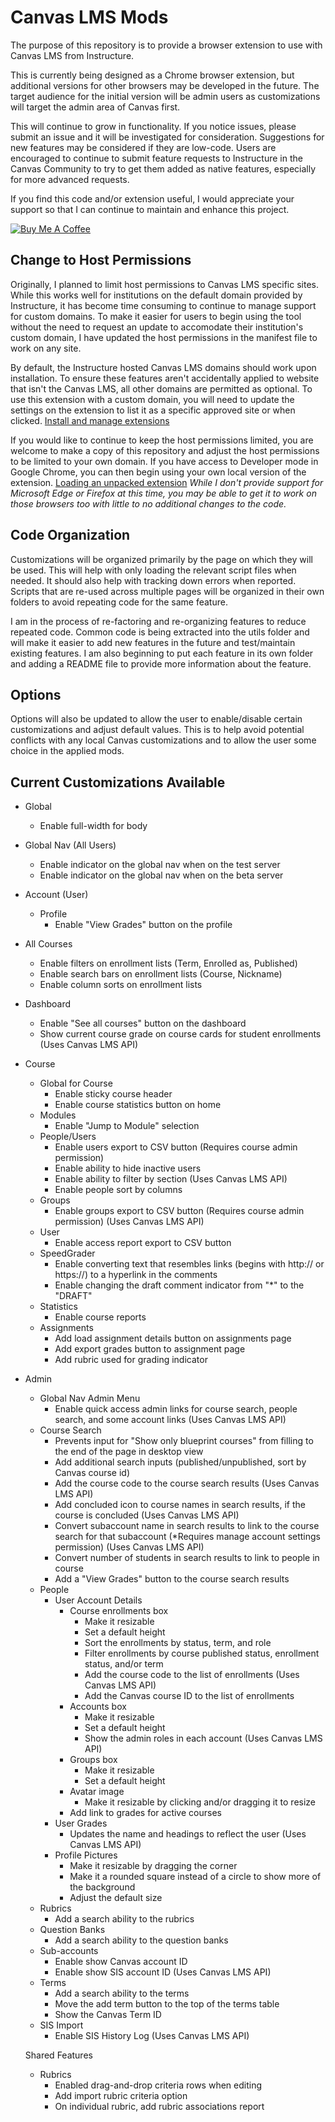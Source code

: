 # Canvas LMS Mods

The purpose of this repository is to provide a browser extension to use with Canvas LMS from Instructure.

This is currently being designed as a Chrome browser extension, but additional versions for other browsers may be developed in the future. The target audience for the initial version will be admin users as customizations will target the admin area of Canvas first.

This will continue to grow in functionality. If you notice issues, please submit an issue and it will be investigated for consideration. Suggestions for new features may be considered if they are low-code. Users are encouraged to continue to submit feature requests to Instructure in the Canvas Community to try to get them added as native features, especially for more advanced requests.

If you find this code and/or extension useful, I would appreciate your support so that I can continue to maintain and enhance this project.

[![Buy Me A Coffee](https://cdn.buymeacoffee.com/buttons/default-blue.png)](https://www.buymeacoffee.com/codewithski)

## Change to Host Permissions

Originally, I planned to limit host permissions to Canvas LMS specific sites. While this works well for institutions on the default domain provided by Instructure, it has become time consuming to continue to manage support for custom domains. To make it easier for users to begin using the tool without the need to request an update to accomodate their institution's custom domain, I have updated the host permissions in the manifest file to work on any site.

By default, the Instructure hosted Canvas LMS domains should work upon installation. To ensure these features aren't accidentally applied to website that isn't the Canvas LMS, all other domains are permitted as optional. To use this extension with a custom domain, you will need to update the settings on the extension to list it as a specific approved site or when clicked. [Install and manage extensions](https://support.google.com/chrome_webstore/answer/2664769?hl=en)

If you would like to continue to keep the host permissions limited, you are welcome to make a copy of this repository and adjust the host permissions to be limited to your own domain. If you have access to Developer mode in Google Chrome, you can then begin using your own local version of the extension. [Loading an unpacked extension](https://developer.chrome.com/docs/extensions/mv3/getstarted/development-basics/#load-unpacked)
_While I don't provide support for Microsoft Edge or Firefox at this time, you may be able to get it to work on those browsers too with little to no additional changes to the code._

## Code Organization

Customizations will be organized primarily by the page on which they will be used. This will help with only loading the relevant script files when needed. It should also help with tracking down errors when reported. Scripts that are re-used across multiple pages will be organized in their own folders to avoid repeating code for the same feature.

I am in the process of re-factoring and re-organizing features to reduce repeated code. Common code is being extracted into the utils folder and will make it easier to add new features in the future and test/maintain existing features. I am also beginning to put each feature in its own folder and adding a README file to provide more information about the feature.

## Options

Options will also be updated to allow the user to enable/disable certain customizations and adjust default values. This is to help avoid potential conflicts with any local Canvas customizations and to allow the user some choice in the applied mods.

## Current Customizations Available

- Global

  - Enable full-width for body

- Global Nav (All Users)

  - Enable indicator on the global nav when on the test server
  - Enable indicator on the global nav when on the beta server

- Account (User)

  - Profile
    - Enable "View Grades" button on the profile

- All Courses

  - Enable filters on enrollment lists (Term, Enrolled as, Published)
  - Enable search bars on enrollment lists (Course, Nickname)
  - Enable column sorts on enrollment lists

- Dashboard

  - Enable "See all courses" button on the dashboard
  - Show current course grade on course cards for student enrollments (Uses Canvas LMS API)

- Course

  - Global for Course
    - Enable sticky course header
    - Enable course statistics button on home
  - Modules
    - Enable "Jump to Module" selection
  - People/Users
    - Enable users export to CSV button (Requires course admin permission)
    - Enable ability to hide inactive users
    - Enable ability to filter by section (Uses Canvas LMS API)
    - Enable people sort by columns
  - Groups
    - Enable groups export to CSV button (Requires course admin permission) (Uses Canvas LMS API)
  - User
    - Enable access report export to CSV button
  - SpeedGrader
    - Enable converting text that resembles links (begins with http:// or https://) to a hyperlink in the comments
    - Enable changing the draft comment indicator from "\*" to the "DRAFT"
  - Statistics
    - Enable course reports
  - Assignments
    - Add load assignment details button on assignments page
    - Add export grades button to assignment page
    - Add rubric used for grading indicator

- Admin

  - Global Nav Admin Menu
    - Enable quick access admin links for course search, people search, and some account links (Uses Canvas LMS API)
  - Course Search
    - Prevents input for "Show only blueprint courses" from filling to the end of the page in desktop view
    - Add additional search inputs (published/unpublished, sort by Canvas course id)
    - Add the course code to the course search results (Uses Canvas LMS API)
    - Add concluded icon to course names in search results, if the course is concluded (Uses Canvas LMS API)
    - Convert subaccount name in search results to link to the course search for that subaccount (\*Requires manage account settings permission) (Uses Canvas LMS API)
    - Convert number of students in search results to link to people in course
    - Add a "View Grades" button to the course search results
  - People
    - User Account Details
      - Course enrollments box
        - Make it resizable
        - Set a default height
        - Sort the enrollments by status, term, and role
        - Filter enrollments by course published status, enrollment status, and/or term
        - Add the course code to the list of enrollments (Uses Canvas LMS API)
        - Add the Canvas course ID to the list of enrollments
      - Accounts box
        - Make it resizable
        - Set a default height
        - Show the admin roles in each account (Uses Canvas LMS API)
      - Groups box
        - Make it resizable
        - Set a default height
      - Avatar image
        - Make it resizable by clicking and/or dragging it to resize
      - Add link to grades for active courses
    - User Grades
      - Updates the name and headings to reflect the user (Uses Canvas LMS API)
    - Profile Pictures
      - Make it resizable by dragging the corner
      - Make it a rounded square instead of a circle to show more of the background
      - Adjust the default size
  - Rubrics
    - Add a search ability to the rubrics
  - Question Banks
    - Add a search ability to the question banks
  - Sub-accounts
    - Enable show Canvas account ID
    - Enable show SIS account ID (Uses Canvas LMS API)
  - Terms
    - Add a search ability to the terms
    - Move the add term button to the top of the terms table
    - Show the Canvas Term ID
  - SIS Import
    - Enable SIS History Log (Uses Canvas LMS API)

  Shared Features

  - Rubrics
    - Enabled drag-and-drop criteria rows when editing
    - Add import rubric criteria option
    - On individual rubric, add rubric associations report
